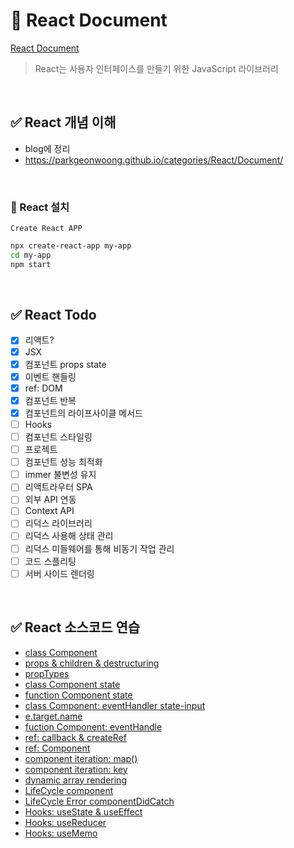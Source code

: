 # 📌 React Document

[React Document](https://ko.reactjs.org/)

> React는 사용자 인터페이스를 만들기 위한 JavaScript 라이브러리

<br>

## ✅ React 개념 이해

- blog에 정리
- https://parkgeonwoong.github.io/categories/React/Document/

<br>

### 🔸 React 설치

`Create React APP`

```bash
npx create-react-app my-app
cd my-app
npm start
```

<br>

## ✅ React Todo

- [x] 리액트?
- [x] JSX
- [x] 컴포넌트 props state
- [x] 이벤트 핸들링
- [x] ref: DOM
- [x] 컴포넌트 반복
- [x] 컴포넌트의 라이프사이클 메서드
- [ ] Hooks
- [ ] 컴포넌트 스타일링
- [ ] 프로젝트
- [ ] 컴포넌트 성능 최적화
- [ ] immer 불변성 유지
- [ ] 리액트라우터 SPA
- [ ] 외부 API 연동
- [ ] Context API
- [ ] 리덕스 라이브러리
- [ ] 리덕스 사용해 상태 관리
- [ ] 리덕스 미들웨어를 통해 비동기 작업 관리
- [ ] 코드 스플리팅
- [ ] 서버 사이드 렌더링

<br>

## ✅ React 소스코드 연습

- [class Component](https://github.com/parkgeonwoong/document-react/commit/2aad81d0814b5552b01bb4e0d3b6ad7760c078a0)
- [props & children & destructuring](https://github.com/parkgeonwoong/document-react/commit/df5cbf2be48621ad6673e25dedebf54dda239341)
- [propTypes](https://github.com/parkgeonwoong/document-react/commit/cc1c8c206ed97137e6e5f27b7aef0d2987414331)
- [class Component state](https://github.com/parkgeonwoong/document-react/commit/0409cbb5d2c2cfd0332ee4a977cf639b30d44f59)
- [function Component state](https://github.com/parkgeonwoong/document-react/commit/4dd5b3b1680239765e0375de066bc4a429300fc6)
- [class Component: eventHandler state-input](https://github.com/parkgeonwoong/document-react/commit/c30ab066538456c7ae7d8f1b6e3abcbf1e3eb6d5)
- [e.target.name](https://github.com/parkgeonwoong/document-react/commits/main)
- [fuction Component: eventHandle](https://github.com/parkgeonwoong/document-react/commit/7d4bf39fb3c2a0bcba67944e8c08bdc9552d3cc0)
- [ref: callback & createRef](https://github.com/parkgeonwoong/document-react/commit/a88417427f16583c4055ea0cb1d3120c555fda73)
- [ref: Component](https://github.com/parkgeonwoong/document-react/commit/41ac7a3b21d5dc9789aedf654f3b6419c6ef0a76)
- [component iteration: map()](https://github.com/parkgeonwoong/document-react/commit/584fbd813ca2ead1e1effd355f309d59af1ae500)
- [component iteration: key](https://github.com/parkgeonwoong/document-react/commit/d4fc1203aa607aa92e20515c6bf69530cc28ce93)
- [dynamic array rendering](https://github.com/parkgeonwoong/document-react/commit/3b2143a5f0759edcb7d703774f9985f4d635e17b)
- [LifeCycle component](https://github.com/parkgeonwoong/document-react/commit/86b328e6ee05f169a3caf35bc0fbf811b5427081)
- [LifeCycle Error componentDidCatch](https://github.com/parkgeonwoong/document-react/commit/ce0216196591be47d0dc0c23b5cdb49b449356f6)
- [Hooks: useState & useEffect](https://github.com/parkgeonwoong/document-react/commit/2e8bf933379637059a5e1ff25867f6f1b433007d)
- [Hooks: useReducer](https://github.com/parkgeonwoong/document-react/commit/9b3a86fb4ec6f2b59a33891b70ed561598d64421)
- [Hooks: useMemo](https://github.com/parkgeonwoong/document-react/commit/ee83e264e1e44f43f3b44fea2ed51a526081ef1a)

